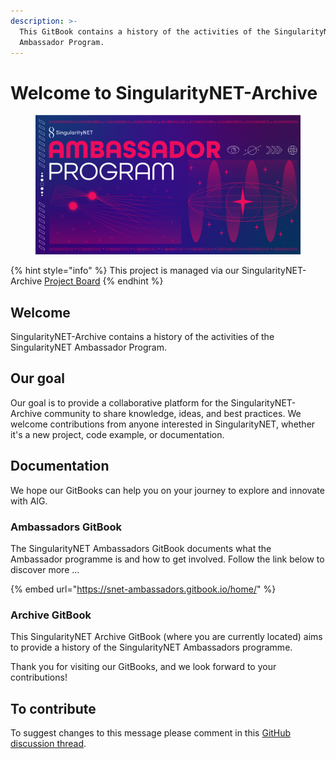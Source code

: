 ```yaml
---
description: >-
  This GitBook contains a history of the activities of the SingularityNET
  Ambassador Program.
---
```


# Welcome to SingularityNET-Archive

<figure><img src=".gitbook/assets/Screenshot from 2023-04-15 00-46-38.png" alt=""><figcaption></figcaption></figure>

{% hint style="info" %}
This project is managed via our SingularityNET-Archive [Project Board](https://github.com/orgs/SingularityNET-Archive/projects/1/views/1)
{% endhint %}

## Welcome

SingularityNET-Archive contains a history of the activities of the SingularityNET Ambassador Program.&#x20;

## Our goal

Our goal is to provide a collaborative platform for the SingularityNET-Archive community to share knowledge, ideas, and best practices. We welcome contributions from anyone interested in SingularityNET, whether it's a new project, code example, or documentation.

## Documentation

We hope our GitBooks can help you on your journey to explore and innovate with AIG.&#x20;

### Ambassadors GitBook

The SingularityNET Ambassadors GitBook documents what the Ambassador programme is and how to get involved. Follow the link below to discover more ...

{% embed url="https://snet-ambassadors.gitbook.io/home/" %}

### Archive GitBook

This SingularityNET Archive GitBook (where you are currently located) aims to provide a history of the SingularityNET Ambassadors programme.

Thank you for visiting our GitBooks, and we look forward to your contributions!

## To contribute

To suggest changes to this message please comment in this [GitHub discussion thread](https://github.com/orgs/SingularityNET-Archive/discussions/2#discussion-5052599).

